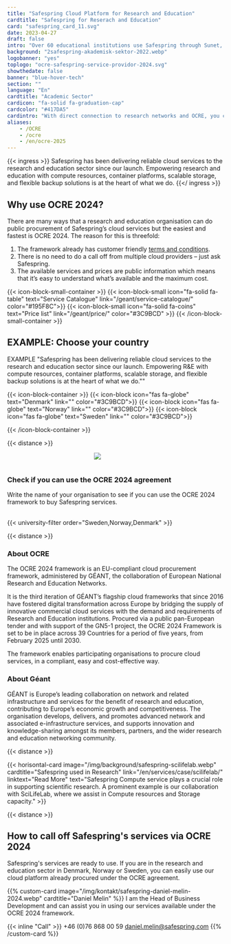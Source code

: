 ```yaml
---
title: "Safespring Cloud Platform for Research and Education"
cardtitle: "Safespring for Reserach and Education"
card: "safespring_card_11.svg"
date: 2023-04-27
draft: false
intro: "Over 60 educational institutions use Safespring through Sunet, Sikt, DeiC or directly via the GÉANT OCRE framework."
background: "2safespring-akademisk-sektor-2022.webp"
logobanner: "yes"
toplogo: "ocre-safespring-service-providor-2024.svg"
showthedate: false
banner: "blue-hover-tech"
section: ""
language: "En"
cardtitle: "Academic Sector"
cardicon: "fa-solid fa-graduation-cap"
cardcolor: "#417DA5"
cardintro: "With direct connection to research networks and OCRE, you can get started quickly."
aliases:
    - /OCRE
    - /ocre
    - /en/ocre-2025
---
```



{{< ingress >}}
Safespring has been delivering reliable cloud services to the research and education sector since our launch. Empowering research and education with compute resources, container platforms, scalable storage, and flexible backup solutions is at the heart of what we do.
{{</ ingress >}}


## Why use OCRE 2024?

There are many ways that a research and education organisation can do public procurement of Safespring’s cloud services but the easiest and fastest is OCRE 2024. The reason for this is threefold:

1. The framework already has customer friendly [terms and conditions](#).
2. There is no need to do a call off from multiple cloud providers – just ask Safespring.
3. The available services and prices are public information which means that it’s easy to understand what’s available and the maximum cost.

{{< icon-block-small-container >}}
    {{< icon-block-small icon="fa-solid fa-table" text="Service Catalogue" link="/geant/service-catalogue/" color="#195F8C">}}
    {{< icon-block-small icon="fa-solid fa-coins" text="Price list" link="/geant/price/" color="#3C9BCD" >}}
{{< /icon-block-small-container >}}

## EXAMPLE: Choose your country
EXAMPLE "Safespring has been delivering reliable cloud services to the research and education sector since our launch. Empowering R&E with compute resources, container platforms, scalable storage, and flexible backup solutions is at the heart of what we do.""



{{< icon-block-container >}}
    {{< icon-block icon="fas fa-globe" text="Denmark" link="" color="#3C9BCD">}}
    {{< icon-block icon="fas fa-globe" text="Norway" link="" color="#3C9BCD">}}
    {{< icon-block icon="fas fa-globe" text="Sweden" link="" color="#3C9BCD">}}

{{< /icon-block-container >}}


{{< distance >}}

<div class="safespring-horisontal-card-container bg-white shadow-1 safespring-horisontal-card-row">
    <div class="safespring-horisontal-card-col safespring-horisontal-card-image" style="background-image: url(/img/card/ocre-background-blue.svg); display: flex;justify-content: center; align-items: center;" alt="">
        <img src="/img/card/ocre-logo-white.svg" style="max-width: 80%; min-width: 20%; min-height: 30px;">
    </div>
<div class="safespring-horisontal-card-col safespring-horisontal-card-content">
    <h3>Check if you can use the OCRE 2024 agreement</h3>
    <p>Write the name of your organisation to see if you can use the OCRE 2024 framework to buy Safespring services.</p>
    <br>
    {{< university-filter order="Sweden,Norway,Denmark" >}}
    <br>
</div>
</div> 


{{< distance >}}

### About OCRE
The OCRE 2024 framework is an EU-compliant cloud procurement framework, administered by GÉANT, the collaboration of European National Research and Education Networks.

It is the third iteration of GÉANT’s flagship cloud frameworks that since 2016 have fostered digital transformation across Europe by bridging the supply of innovative commercial cloud services with the demand and requirements of Research and Education institutions. Procured via a public pan-European tender and with support of the GN5-1 project, the OCRE 2024 Framework is set to be in place across 39 Countries for a period of five years, from February 2025 until 2030. 

The framework enables participating organisations to procure cloud services, in a compliant, easy and cost-effective way.

### About Géant
GÉANT is Europe’s leading collaboration on network and related infrastructure and services for the benefit of research and education, contributing to Europe’s economic growth and competitiveness. The organisation develops, delivers, and promotes advanced network and associated e-infrastructure  services, and supports innovation and knowledge-sharing amongst its members, partners, and the wider research and education networking community.

{{< distance >}}

{{< horisontal-card image="/img/background/safespring-scilifelab.webp" cardtitle="Safespring used in Research" link="/en/services/case/scilifelab/" linktext="Read More" text="Safespring Compute service plays a crucial role in supporting scientific research. A prominent example is our collaboration with SciLifeLab, where we assist in Compute resources and Storage capacity." >}}

{{< distance >}}

## How to call off Safespring's services via OCRE 2024

Safespring's services are ready to use. If you are in the research and education sector in Denmark, Norway or Sweden, you can easily use our cloud platform already procured under the OCRE agreement.

{{% custom-card image="/img/kontakt/safespring-daniel-melin-2024.webp" cardtitle="Daniel Melin" %}}
I am the Head of Business Development and can assist you in using our services available under the OCRE 2024 framework.

{{< inline "Call" >}} +46 (0)76 868 00 59 
[daniel.melin@safespring.com](mailto:daniel.melin@safespring.com)
{{% /custom-card %}}
